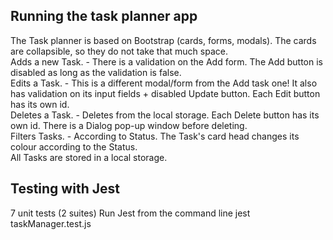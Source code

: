 ## Running the task planner app
The Task planner is based on Bootstrap (cards, forms, modals). The cards are collapsible, so they do not take that much space. <br />
Adds a new Task. - There is a validation on the Add form. The Add button is disabled as long as the validation is false. <br />
Edits a Task. - This is a different modal/form from the Add task one! It also has validation on its input fields + disabled Update button. Each Edit button has its own id. <br />
Deletes a Task. - Deletes from the local storage. Each Delete button has its own id. There is a Dialog pop-up window before deleting. <br />
Filters Tasks. - According to Status. The Task's card head changes its colour according to the Status. <br />
All Tasks are stored in a local storage. <br />


## Testing with Jest

7 unit tests (2 suites) 
Run Jest from the command line
jest taskManager.test.js
